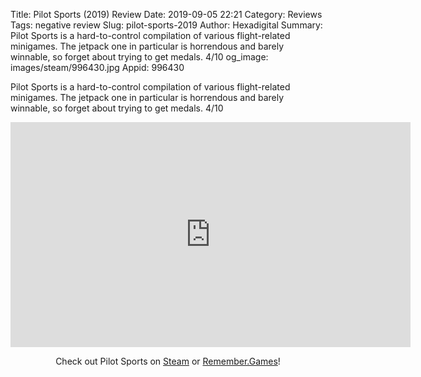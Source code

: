Title: Pilot Sports (2019) Review
Date: 2019-09-05 22:21
Category: Reviews
Tags: negative review
Slug: pilot-sports-2019
Author: Hexadigital
Summary: Pilot Sports is a hard-to-control compilation of various flight-related minigames. The jetpack one in particular is horrendous and barely winnable, so forget about trying to get medals. 4/10
og_image: images/steam/996430.jpg
Appid: 996430

Pilot Sports is a hard-to-control compilation of various flight-related minigames. The jetpack one in particular is horrendous and barely winnable, so forget about trying to get medals. 4/10

<center><iframe src="https://www.youtube.com/embed/ca4XSvAbrBQ?feature=oembed" allow="accelerometer; autoplay; encrypted-media; gyroscope; picture-in-picture" width="640" height="360" frameborder="0"></iframe>

Check out Pilot Sports on [Steam](https://store.steampowered.com/app/996430/?curator_clanid=34633900) or [Remember.Games](https://remember.games/game/2636/)!</center>
